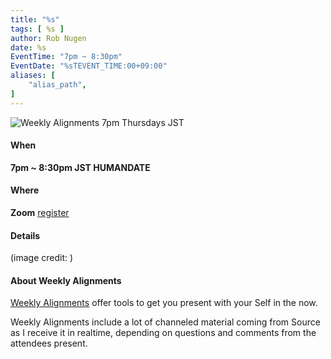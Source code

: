 ```yaml
---
title: "%s"
tags: [ %s ]
author: Rob Nugen
date: %s
EventTime: "7pm ~ 8:30pm"
EventDate: "%sTEVENT_TIME:00+09:00"
aliases: [
    "alias_path",
]
---
```


<img
src="episode_image"
alt="Weekly Alignments 7pm Thursdays JST"
class="title" />

#### When

**7pm ~ 8:30pm JST HUMANDATE**

#### Where

**Zoom** [register](/weekly-alignments/registration/)

#### Details

(image credit: )

#### About Weekly Alignments

[Weekly Alignments](/weekly-alignments/) offer tools to get you present with your Self in the now.

Weekly Alignments include a lot of channeled material coming from
Source as I receive it in realtime, depending on questions and
comments from the attendees present.
